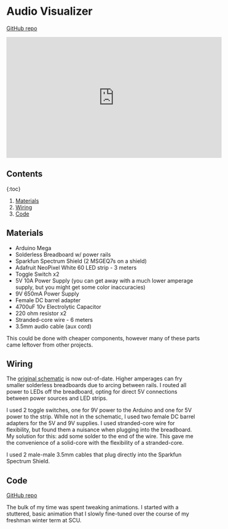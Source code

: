 # Audio Visualizer
[GitHub repo](https://github.com/robbieculkin/RGB-LED-Audio-Visualizer)

<iframe width="560" height="315" src="https://www.youtube.com/embed/it2vcdtha2U" title="YouTube video player" frameborder="0" allow="accelerometer; autoplay; clipboard-write; encrypted-media; gyroscope; picture-in-picture" allowfullscreen></iframe>

## Contents
{:toc}

1. [Materials](#materials)
2. [Wiring](#wiring)
3. [Code](#code)


## Materials<a name="materials"></a> 
* Arduino Mega
* Solderless Breadboard w/ power rails
* Sparkfun Spectrum Shield (2 MSGEQ7s on a shield)
* Adafruit NeoPixel White 60 LED strip - 3 meters
* Toggle Switch x2
* 5V 10A Power Supply (you can get away with a much lower amperage supply, but you might get some color inaccuracies)
* 9V 650mA Power Supply
* Female DC barrel adapter
* 4700uF 10v Electrolytic Capacitor
* 220 ohm resistor x2
* Stranded-core wire - 6 meters
* 3.5mm audio cable (aux cord)

This could be done with cheaper components, however many of these parts came leftover from other projects.

## Wiring<a name="wiring"></a> 

The [original schematic](https://github.com/robbieculkin/RGB-LED-Audio-Visualizer/blob/master/2-strip%20RGB%20LED%20schematic.fzz) is now out-of-date. Higher amperages can fry smaller solderless breadboards due to arcing between rails. I routed all power to LEDs off the breadboard, opting for direct 5V connections between power sources and LED strips.

I used 2 toggle switches, one for 9V power to the Arduino and one for 5V power to the strip. While not in the schematic, I used two female DC barrel adapters for the 5V and 9V supplies. I used stranded-core wire for flexibility, but found them a nuisance when plugging into the breadboard. My solution for this: add some solder to the end of the wire. This gave me the convenience of a solid-core with the flexibility of a stranded-core. 

I used 2 male-male 3.5mm cables that plug directly into the Sparkfun Spectrum Shield.


## Code<a name="code"></a> 

[GitHub repo](https://github.com/robbieculkin/RGB-LED-Audio-Visualizer)

The bulk of my time was spent tweaking animations. I started with a stuttered, basic animation that I slowly fine-tuned over the course of my freshman winter term at SCU. 

